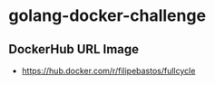 # golang-docker-challenge

## DockerHub URL Image
- https://hub.docker.com/r/filipebastos/fullcycle
